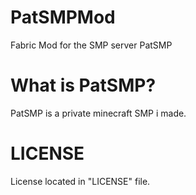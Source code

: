 # PatSMPMod
Fabric Mod for the SMP server PatSMP
# What is PatSMP?
PatSMP is a private minecraft SMP i made.
# LICENSE
License located in "LICENSE" file.